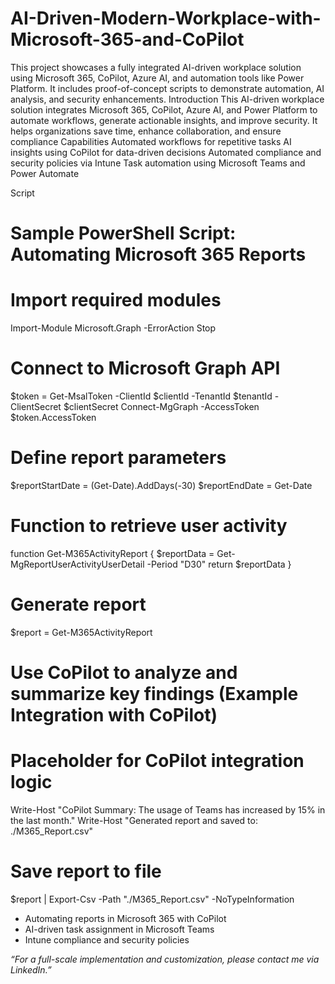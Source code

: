 # AI-Driven-Modern-Workplace-with-Microsoft-365-and-CoPilot
This project showcases a fully integrated AI-driven workplace solution using Microsoft 365, CoPilot, Azure AI, and automation tools like Power Platform. It includes proof-of-concept scripts to demonstrate automation, AI analysis, and security enhancements.
Introduction
This AI-driven workplace solution integrates Microsoft 365, CoPilot, Azure AI, and Power Platform to automate workflows, generate actionable insights, and improve security. It helps organizations save time, enhance collaboration, and ensure compliance
Capabilities
Automated workflows for repetitive tasks
AI insights using CoPilot for data-driven decisions
Automated compliance and security policies via Intune
Task automation using Microsoft Teams and Power Automate

Script
# Sample PowerShell Script: Automating Microsoft 365 Reports

# Import required modules
Import-Module Microsoft.Graph -ErrorAction Stop

# Connect to Microsoft Graph API
$token = Get-MsalToken -ClientId $clientId -TenantId $tenantId -ClientSecret $clientSecret
Connect-MgGraph -AccessToken $token.AccessToken

# Define report parameters
$reportStartDate = (Get-Date).AddDays(-30)
$reportEndDate = Get-Date

# Function to retrieve user activity
function Get-M365ActivityReport {
    $reportData = Get-MgReportUserActivityUserDetail -Period "D30"
    return $reportData
}

# Generate report
$report = Get-M365ActivityReport

# Use CoPilot to analyze and summarize key findings (Example Integration with CoPilot)
# Placeholder for CoPilot integration logic

Write-Host "CoPilot Summary: The usage of Teams has increased by 15% in the last month."
Write-Host "Generated report and saved to: ./M365_Report.csv"

# Save report to file
$report | Export-Csv -Path "./M365_Report.csv" -NoTypeInformation

- Automating reports in Microsoft 365 with CoPilot
- AI-driven task assignment in Microsoft Teams
- Intune compliance and security policies

*“For a full-scale implementation and customization, please contact me via LinkedIn.”*


